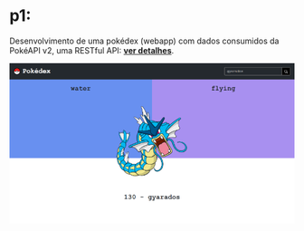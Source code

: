 # p1:
Desenvolvimento de uma pokédex (webapp) com dados consumidos da PokéAPI v2, uma RESTful API: [**ver detalhes**](https://aprendacodar.blogspot.com/2022/04/desenvolvimento-de-uma-pokedex-webapp.html).


[![thumb](p1/assets/image/thumb.png)](https://aprendacodar.blogspot.com/2022/04/desenvolvimento-de-uma-pokedex-webapp.html)
